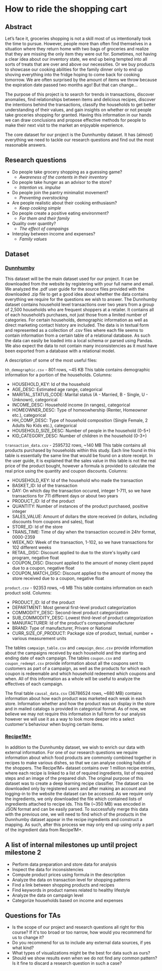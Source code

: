 # How to ride the shopping cart

## Abstract

Let’s face it, groceries shopping is not a skill most of us intentionally took the time to pursue. However, people more than often find themselves in a situation where they return home with two bags of groceries and realize that they are missing the only item they were out for. Sometimes, not having a clear idea about our inventory state, we end up being tempted into all sorts of treats that are over and above our necessities. Or we buy products to showcase our cooking abilities for the family dinner only to end up shoving everything into the fridge hoping to come back for cooking tomorrow. We are often surprised by the amount of items we throw because the expiration date passed two months ago! But that can change...

The purpose of this project is to search for trends in transactions, discover anomalies, find relationships between items and delicious recipes, discover the intentions behind the transactions, classify the households to get better understanding of their values, and gain insights on whether or not people take groceries shopping for granted. Having this information in our hands we can draw conclusions and propose effective methods for people to make their next visit to the market an enjoyable experience.

The core dataset for our project is the Dunnhumby dataset. It has (almost) everything we need to tackle our research questions and find out the most reasonable answers.

## Research questions

- Do people take grocery shopping as a guessing game?
	- *Awareness of the contents in their inventory*
- Do people take hunger as an advisor to the store?
	- *Intention vs. impulse*
- Do people join the pantry minimalist movement?
	- *Preventing overstocking*
- Are people realistic about their cooking enthusiasm?
	- *Keep cooking simple*
- Do people create a positive eating environment?
	- *For them and their family*
- Quality over quantity?
	- *The effect of campaings*
- Interplay between income and expenses?
	- *Family values*

## Dataset

### [Dunnhumby](https://www.dunnhumby.com/careers/engineering/sourcefiles)
This dataset will be the main dataset used for our project. It can be downloaded from the website by registering with your full name and email. We analyzed the .pdf user guide for the source files provided with the downloaded .zip file to get a good idea about whether the data contains everything we require for the questions we wish to answer.
The Dunnhumby dataset contains household level transactions over two years from a group of 2,500 households who are frequent shoppers at a retailer. It contains all of each household’s purchases, not just those from a limited number of categories. For certain households, demographic information as well as direct marketing contact history are included.
The data is in textual form and represented as a collection of .csv files where each file seems to contain information from a certain table of a relational database. As such the data can easily be loaded into a local schema or parsed using Pandas. We also expect the data to not contain many inconsistencies as it must have been exported from a database with a relational model.

A description of some of the most useful files:

`hh_demographic.csv` - 801 rows, ~45 KB
This table contains demographic information for a portion of the households.
Columns:
 - HOUSEHOLD_KEY: Id of the household
 - AGE_DESC: Estimated age range, categorical
 - MARITAL_STATUS_CODE: Marital status (A - Married, B - Single, U - Unknown), categorical
 - INCOME_DESC: Household income (in ranges), categorical
 - HOMEOWNER_DESC: Type of homeowhership (Renter, Homeowner etc.), categorical
 - HH_COMP_DESC: Type of household composition (Single Female, 2 Adults No Kids etc.), categorical
 - HOUSEHOLD_SIZE_DESC: Number of people in the household (0-5+)
 - KID_CATEGORY_DESC: Number of children in the household (0-3+)

`transaction_data.csv` - 2595732 rows, ~140 MB
This table contains all products purchased by households within this study. Each line found in this table is essentially the same line that would be found on a store receipt. In the user guide, it is explained that the sales value in this table is not the real price of the product bought, however a formula is provided to calculate the real price using the quantity and coupon discounts.
Columns:
 - HOUSEHOLD_KEY: Id of the household who made the transaction
 - BASKET_ID: Id of the transaction
 - DAY: On which day the transaction occured, integer 1-711, so we have transactions for 711 different days or about two years
 - PRODUCT_ID: Id of the product
 - QUANTITY: Number of instances of the product purchased, positive integer
 - SALES_VALUE: Amount of dollars the store received (in dollars, including discounts from coupons and sales), float
 - STORE_ID: Id of the store
 - TRANS_TIME: Time of day when the transaction occured in 24hr format, 0000-2359 
 - WEEK_NO: Week of the transaction, 1-102, so we have transactions for 102 different weeks
 - RETAIL_DISC: Discount applied to due to the store's loyalty card program, negative float
 - COUPON_DISC: Discount applied to the amount of money client payed due to a coupon, negative float
 - COUPON_MATCH_DISC: Discount applied to the amount of money the store received due to a coupon, negative float

`product.csv` - 92353 rows, ~6 MB
This table contains information on each product sold.
Columns: 
- PRODUCT_ID: Id of the product
- DEPARTMENT: Most general first-level product categorization
- COMMODITY_DESC: Second-level product categorization
- SUB_COMMODITY_DESC: Lowest third-level of product categorization
- MANUFACTURER: Id of the product's company/manufacturer
- BRAND: Type of manufacturer, Privare or National
- CURR_SIZE_OF_PRODUCT: Package size of product, textual, number + various measurement units

The tables `campaign_table.csv` and `campaign_desc.csv` provide information about the campaigns received by each household and the starting and ending date of each campaign. The tables `coupon.csv` and `coupon_redempt.csv` provide information about all the coupons sent to customers as part of a campaign, as well as the products for which each coupon is redeemable and which household redeemed which coupons and when. All of this information as a whole will be useful to analyze the effectives of each campaign.

The final table `causal_data.csv` (36786524 rows, ~680 MB) contains information about how each product was marketed each weak in each store. Information whether and how the product was on display in the store and in mailed catalogs is provided in categorical format. As of now, we believe we may not require this information in full form for our analysis however we will use it as a way to look more deeper into a select customer's behaviour when buying certain items.


### [Recipe1M+](http://pic2recipe.csail.mit.edu)
In addition to the Dunnhumby dataset, we wish to enrich our data with external information. For one of our research questions we require information about which food products are commonly combined together in recipes to make various dishes, so that we can analyse cooking habits of the shoppers.
The Recipe1M+ dataset contains over 1 million recipe entries, where each recipe is linked to a list of required ingredients, list of required steps and an image of the prepared dish. The original purpose of this dataset was to create a deep learning recipe classifier.
The dataset can be downloaded only by registered users and after making an account and logging-in to the website the dataset can be accessed. As we require only the ingredients, we only downloaded the file which contained lists of ingredients attached to recipe ids.
This file (~350 MB) was encoded in JSON format and can be easily parsed.
To successfully merge this data with the previous one, we will need to find which of the products in the Dunnhumby dataset appear in the recipe ingredients and construct a mapping. As such, after this process we may only end up using only a part of the ingredient data from Recipe1M+.


## A list of internal milestones up until project milestone 2

- Perform data preparation and store data for analysis
- Inspect the data for inconsistencies
- Compute product prices using formula in the description
- Analyze the data on transaction level for shopping patterns
- Find a link between shopping products and recipes
- Find keywords in product names related to healthy lifestyle
- Analyze the data on campaign level
- Categorize households based on income and expenses


## Questions for TAs

- Is the scope of our project and research questions all right for this course? If it's too broad or too narrow, how would you recommend for us to change it?
- Do you recommend for us to include any external data sources, if yes what kind?
- What types of visualizations might be the best for data such as ours?
- Should we show results even when we do not find any common pattern? Is it fine to discard a research question in such a case?